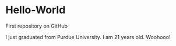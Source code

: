 # Hello-World
First repository on GitHub

I just graduated from Purdue University.
I am 21 years old.
Woohooo!
